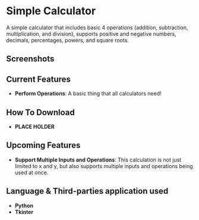 # Simple Calculator
A simple calculator that includes basic 4 operations (addition, subtraction, multiplication, and division), supports positive and negative numbers, decimals, percentages, powers, and square roots. 

## Screenshots

## Current Features
- **Perform Operations**: A basic thing that all calculators need! 

## How To Download 
- **PLACE HOLDER**

## Upcoming Features
- **Support Multiple Inputs and Operations**: This calculation is not just limited to x and y, but also supports multiple inputs and operations being used at once.

## Language & Third-parties application used
- **Python**
- **Tkinter**
